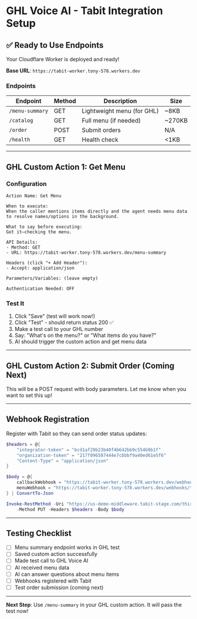 # GHL Voice AI - Tabit Integration Setup

## ✅ Ready to Use Endpoints

Your Cloudflare Worker is deployed and ready!

**Base URL**: `https://tabit-worker.tony-578.workers.dev`

### Endpoints

| Endpoint | Method | Description | Size |
|----------|--------|-------------|------|
| `/menu-summary` | GET | Lightweight menu (for GHL) | ~8KB |
| `/catalog` | GET | Full menu (if needed) | ~270KB |
| `/order` | POST | Submit orders | N/A |
| `/health` | GET | Health check | <1KB |

---

## GHL Custom Action 1: Get Menu

### Configuration

```
Action Name: Get Menu

When to execute: 
When the caller mentions items directly and the agent needs menu data to resolve names/options in the background.

What to say before executing: 
Got it—checking the menu.

API Details:
- Method: GET
- URL: https://tabit-worker.tony-578.workers.dev/menu-summary

Headers (click "+ Add Header"):
- Accept: application/json

Parameters/Variables: (leave empty)

Authentication Needed: OFF
```

### Test It

1. Click "Save" (test will work now!)
2. Click "Test" - should return status 200 ✅
3. Make a test call to your GHL number
4. Say: "What's on the menu?" or "What items do you have?"
5. AI should trigger the custom action and get menu data

---

## GHL Custom Action 2: Submit Order (Coming Next)

This will be a POST request with body parameters. Let me know when you want to set this up!

---

## Webhook Registration

Register with Tabit so they can send order status updates:

```powershell
$headers = @{
    "integrator-token" = "bcd1af29b23b40f4b642bb9c554b9b1f"
    "organization-token" = "217f096507444e7cbbbf9a40ed61e5f6"
    "Content-Type" = "application/json"
}

$body = @{
    callbackWebhook = "https://tabit-worker.tony-578.workers.dev/webhooks/tabit/order-status"
    menuWebhook = "https://tabit-worker.tony-578.workers.dev/webhooks/tabit/menu-update"
} | ConvertTo-Json

Invoke-RestMethod -Uri "https://us-demo-middleware.tabit-stage.com/third-party/me" `
    -Method PUT -Headers $headers -Body $body
```

---

## Testing Checklist

- [ ] Menu summary endpoint works in GHL test
- [ ] Saved custom action successfully
- [ ] Made test call to GHL Voice AI
- [ ] AI received menu data
- [ ] AI can answer questions about menu items
- [ ] Webhooks registered with Tabit
- [ ] Test order submission (coming next)

---

**Next Step**: Use `/menu-summary` in your GHL custom action. It will pass the test now!


